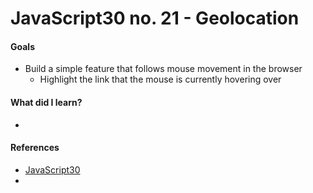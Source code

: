 # JavaScript30 no. 21 - Geolocation

<!-- []() -->

<!-- *This project requires a local server - download the repo to run locally. 🙃* -->
<!-- *Then, `npm i` in the terminal to install the server.* -->
<!-- *Then, `npm start` to start the server. The terminal will prompt you with the url to access the project in your browser.* -->

#### Goals
* Build a simple feature that follows mouse movement in the browser
  * Highlight the link that the mouse is currently hovering over

#### What did I learn?
* 

#### References
* [JavaScript30](https://javascript30.com/)
* 